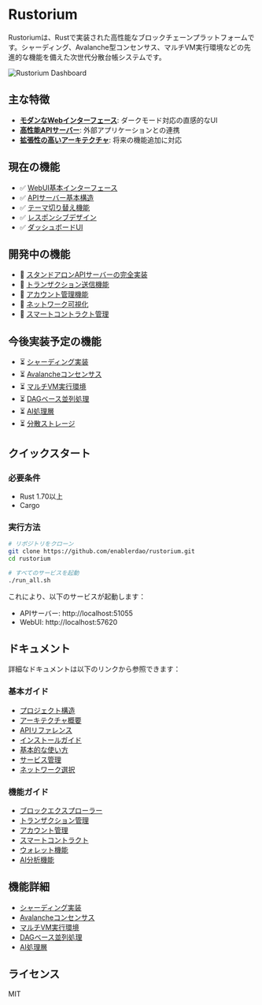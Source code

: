 # Rustorium

Rustoriumは、Rustで実装された高性能なブロックチェーンプラットフォームです。シャーディング、Avalanche型コンセンサス、マルチVM実行環境などの先進的な機能を備えた次世代分散台帳システムです。

![Rustorium Dashboard](docs/images/dashboard.png)

## 主な特徴

- **[モダンなWebインターフェース](docs/guides/basic-usage.md#webui%E3%81%AE%E4%BD%BF%E7%94%A8)**: ダークモード対応の直感的なUI
- **[高性能APIサーバー](docs/api/reference.md)**: 外部アプリケーションとの連携
- **[拡張性の高いアーキテクチャ](docs/architecture/overview.md)**: 将来の機能追加に対応

## 現在の機能

- ✅ [WebUI基本インターフェース](docs/guides/basic-usage.md#webui%E3%81%AE%E4%BD%BF%E7%94%A8)
- ✅ [APIサーバー基本構造](docs/api/reference.md#%E7%8F%BE%E5%9C%A8%E5%AE%9F%E8%A3%85%E3%81%95%E3%82%8C%E3%81%A6%E3%81%84%E3%82%8Bapi)
- ✅ [テーマ切り替え機能](docs/guides/basic-usage.md)
- ✅ [レスポンシブデザイン](docs/guides/basic-usage.md)
- ✅ [ダッシュボードUI](docs/guides/basic-usage.md#%E3%83%80%E3%83%83%E3%82%B7%E3%83%A5%E3%83%9C%E3%83%BC%E3%83%89)

## 開発中の機能

- 🔄 [スタンドアロンAPIサーバーの完全実装](docs/api/reference.md#%E9%96%8B%E7%99%BA%E4%B8%AD%E3%81%AEapi)
- 🔄 [トランザクション送信機能](docs/guides/basic-usage.md#%E3%83%88%E3%83%A9%E3%83%B3%E3%82%B6%E3%82%AF%E3%82%B7%E3%83%A7%E3%83%B3%E3%81%AE%E9%80%81%E4%BF%A1)
- 🔄 [アカウント管理機能](docs/guides/basic-usage.md#%E3%82%A2%E3%82%AB%E3%82%A6%E3%83%B3%E3%83%88%E7%AE%A1%E7%90%86)
- 🔄 [ネットワーク可視化](docs/guides/basic-usage.md#%E3%83%8D%E3%83%83%E3%83%88%E3%83%AF%E3%83%BC%E3%82%AF%E5%8F%AF%E8%A6%96%E5%8C%96)
- 🔄 [スマートコントラクト管理](docs/guides/basic-usage.md#%E3%82%B9%E3%83%9E%E3%83%BC%E3%83%88%E3%82%B3%E3%83%B3%E3%83%88%E3%83%A9%E3%82%AF%E3%83%88%E7%AE%A1%E7%90%86)

## 今後実装予定の機能

- ⏳ [シャーディング実装](docs/features/sharding.md)
- ⏳ [Avalancheコンセンサス](docs/features/consensus.md)
- ⏳ [マルチVM実行環境](docs/features/multi-vm.md)
- ⏳ [DAGベース並列処理](docs/features/dag-execution.md)
- ⏳ [AI処理層](docs/features/ai-layer.md)
- ⏳ [分散ストレージ](docs/architecture/overview.md#7-%E3%82%B9%E3%83%88%E3%83%AC%E3%83%BC%E3%82%B8%E5%B1%A4)

## クイックスタート

### 必要条件

- Rust 1.70以上
- Cargo

### 実行方法

```bash
# リポジトリをクローン
git clone https://github.com/enablerdao/rustorium.git
cd rustorium

# すべてのサービスを起動
./run_all.sh
```

これにより、以下のサービスが起動します：
- APIサーバー: http://localhost:51055
- WebUI: http://localhost:57620

## ドキュメント

詳細なドキュメントは以下のリンクから参照できます：

### 基本ガイド
- [プロジェクト構造](docs/project-structure.md)
- [アーキテクチャ概要](docs/architecture/overview.md)
- [APIリファレンス](docs/api/reference.md)
- [インストールガイド](docs/guides/installation.md)
- [基本的な使い方](docs/guides/basic-usage.md)
- [サービス管理](docs/guides/service-management.md)
- [ネットワーク選択](docs/guides/network-selection.md)

### 機能ガイド
- [ブロックエクスプローラー](docs/guides/blocks-explorer.md)
- [トランザクション管理](docs/guides/transactions.md)
- [アカウント管理](docs/guides/accounts.md)
- [スマートコントラクト](docs/guides/smart-contracts.md)
- [ウォレット機能](docs/guides/wallet.md)
- [AI分析機能](docs/guides/ai-insights.md)

## 機能詳細

- [シャーディング実装](docs/features/sharding.md)
- [Avalancheコンセンサス](docs/features/consensus.md)
- [マルチVM実行環境](docs/features/multi-vm.md)
- [DAGベース並列処理](docs/features/dag-execution.md)
- [AI処理層](docs/features/ai-layer.md)

## ライセンス

MIT